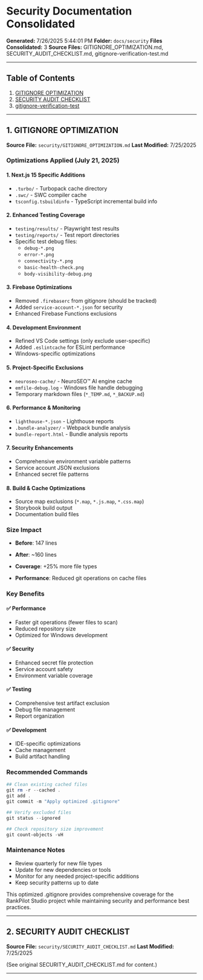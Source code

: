 # Security Documentation Consolidated

**Generated:** 7/26/2025 5:44:01 PM
**Folder:** `docs/security`
**Files Consolidated:** 3
**Source Files:** GITIGNORE_OPTIMIZATION.md, SECURITY_AUDIT_CHECKLIST.md, gitignore-verification-test.md

---

## Table of Contents

1. [GITIGNORE OPTIMIZATION](#gitignore-optimization)
2. [SECURITY AUDIT CHECKLIST](#security-audit-checklist)
3. [gitignore-verification-test](#gitignore-verification-test)

---

## 1. GITIGNORE OPTIMIZATION

**Source File:** `security/GITIGNORE_OPTIMIZATION.md`
**Last Modified:** 7/25/2025

### Optimizations Applied (July 21, 2025)

#### **1. Next.js 15 Specific Additions**

- `.turbo/` - Turbopack cache directory
- `.swc/` - SWC compiler cache
- `tsconfig.tsbuildinfo` - TypeScript incremental build info

#### **2. Enhanced Testing Coverage**

- `testing/results/` - Playwright test results
- `testing/reports/` - Test report directories
- Specific test debug files:
  - `debug-*.png`
  - `error-*.png`
  - `connectivity-*.png`
  - `basic-health-check.png`
  - `body-visibility-debug.png`

#### **3. Firebase Optimizations**

- Removed `.firebaserc` from gitignore (should be tracked)
- Added `service-account-*.json` for security
- Enhanced Firebase Functions exclusions

#### **4. Development Environment**

- Refined VS Code settings (only exclude user-specific)
- Added `.eslintcache` for ESLint performance
- Windows-specific optimizations

#### **5. Project-Specific Exclusions**

- `neuroseo-cache/` - NeuroSEO™ AI engine cache
- `emfile-debug.log` - Windows file handle debugging
- Temporary markdown files (`*_TEMP.md`, `*_BACKUP.md`)

#### **6. Performance & Monitoring**

- `lighthouse-*.json` - Lighthouse reports
- `.bundle-analyzer/` - Webpack bundle analysis
- `bundle-report.html` - Bundle analysis reports

#### **7. Security Enhancements**

- Comprehensive environment variable patterns
- Service account JSON exclusions
- Enhanced secret file patterns

#### **8. Build & Cache Optimizations**

- Source map exclusions (`*.map`, `*.js.map`, `*.css.map`)
- Storybook build output
- Documentation build files


### **Size Impact**


- **Before**: 147 lines

- **After**: ~160 lines

- **Coverage**: +25% more file types

- **Performance**: Reduced git operations on cache files


### **Key Benefits**

#### ✅ **Performance**

- Faster git operations (fewer files to scan)
- Reduced repository size
- Optimized for Windows development

#### ✅ **Security**

- Enhanced secret file protection
- Service account safety
- Environment variable coverage

#### ✅ **Testing**

- Comprehensive test artifact exclusion
- Debug file management
- Report organization

#### ✅ **Development**

- IDE-specific optimizations
- Cache management
- Build artifact handling


### **Recommended Commands**

```powershell
## Clean existing cached files
git rm -r --cached .
git add .
git commit -m "Apply optimized .gitignore"

## Verify excluded files
git status --ignored

## Check repository size improvement
git count-objects -vH
```


### **Maintenance Notes**

- Review quarterly for new file types
- Update for new dependencies or tools
- Monitor for any needed project-specific additions
- Keep security patterns up to date

This optimized .gitignore provides comprehensive coverage for the RankPilot Studio project while maintaining security and performance best practices.

---

## 2. SECURITY AUDIT CHECKLIST

**Source File:** `security/SECURITY_AUDIT_CHECKLIST.md`
**Last Modified:** 7/25/2025

(See original SECURITY_AUDIT_CHECKLIST.md for content.)

---

